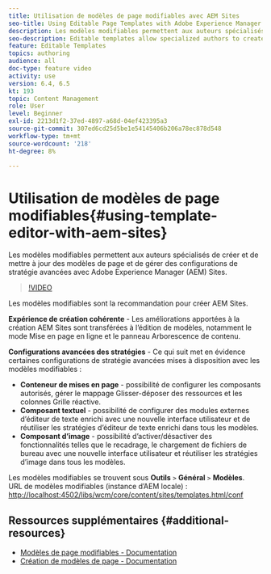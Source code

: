```yaml
---
title: Utilisation de modèles de page modifiables avec AEM Sites
seo-title: Using Editable Page Templates with Adobe Experience Manager Sites
description: Les modèles modifiables permettent aux auteurs spécialisés de créer et de mettre à jour des modèles de page et de gérer des configurations de stratégie avancées avec AEM Sites.
seo-description: Editable templates allow specialized authors to create and update page templates and manage advanced policy configurations with Adobe Experience Manager Sites.
feature: Editable Templates
topics: authoring
audience: all
doc-type: feature video
activity: use
version: 6.4, 6.5
kt: 193
topic: Content Management
role: User
level: Beginner
exl-id: 2213d1f2-37ed-4897-a68d-04ef423395a3
source-git-commit: 307ed6cd25d5be1e54145406b206a78ec878d548
workflow-type: tm+mt
source-wordcount: '218'
ht-degree: 8%

---
```


# Utilisation de modèles de page modifiables{#using-template-editor-with-aem-sites}

Les modèles modifiables permettent aux auteurs spécialisés de créer et de mettre à jour des modèles de page et de gérer des configurations de stratégie avancées avec Adobe Experience Manager (AEM) Sites.

>[!VIDEO](https://video.tv.adobe.com/v/326784/?quality=12&learn=on)

Les modèles modifiables sont la recommandation pour créer AEM Sites.

**Expérience de création cohérente** - Les améliorations apportées à la création AEM Sites sont transférées à l’édition de modèles, notamment le mode Mise en page en ligne et le panneau Arborescence de contenu.

**Configurations avancées des stratégies** - Ce qui suit met en évidence certaines configurations de stratégie avancées mises à disposition avec les modèles modifiables :

* **Conteneur de mises en page** - possibilité de configurer les composants autorisés, gérer le mappage Glisser-déposer des ressources et les colonnes Grille réactive.
* **Composant textuel** - possibilité de configurer des modules externes d’éditeur de texte enrichi avec une nouvelle interface utilisateur et de réutiliser les stratégies d’éditeur de texte enrichi dans tous les modèles.
* **Composant d’image** - possibilité d’activer/désactiver des fonctionnalités telles que le recadrage, le chargement de fichiers de bureau avec une nouvelle interface utilisateur et réutiliser les stratégies d’image dans tous les modèles.

Les modèles modifiables se trouvent sous **Outils** `>` **Général** `>` **Modèles**.\
URL de modèles modifiables (instance d’AEM locale) : [http://localhost:4502/libs/wcm/core/content/sites/templates.html/conf](http://localhost:4502/libs/wcm/core/content/sites/templates.html/conf)

## Ressources supplémentaires {#additional-resources}

* [Modèles de page modifiables - Documentation](https://experienceleague.adobe.com/docs/experience-manager-65/developing/platform/templates/page-templates-editable.html?lang=fr)
* [Création de modèles de page - Documentation](https://experienceleague.adobe.com/docs/experience-manager-65/authoring/siteandpage/templates.html)
